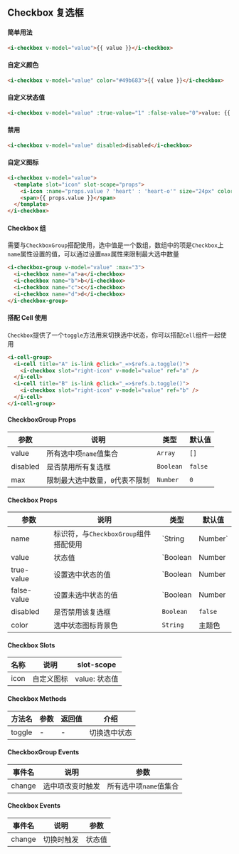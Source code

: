 ## Checkbox 复选框

#### 简单用法

```html
<i-checkbox v-model="value">{{ value }}</i-checkbox>
```

#### 自定义颜色

```html
<i-checkbox v-model="value" color="#49b683">{{ value }}</i-checkbox>
```

#### 自定义状态值

```html
<i-checkbox v-model="value" :true-value="1" :false-value="0">value: {{ value }}</i-checkbox>
```

#### 禁用

```html
<i-checkbox v-model="value" disabled>disabled</i-checkbox>
```

#### 自定义图标

```html
<i-checkbox v-model="value">
  <template slot="icon" slot-scope="props">
    <i-icon :name="props.value ? 'heart' : 'heart-o'" size="24px" color="#ab97c3" />
    <span>{{ props.value }}</span>
  </template>
</i-checkbox>
```

#### Checkbox 组

需要与`CheckboxGroup`搭配使用，选中值是一个数组，数组中的项是`Checkbox`上`name`属性设置的值，可以通过设置`max`属性来限制最大选中数量

```html
<i-checkbox-group v-model="value" :max="3">
  <i-checkbox name="a">a</i-checkbox>
  <i-checkbox name="b">b</i-checkbox>
  <i-checkbox name="c">c</i-checkbox>
  <i-checkbox name="d">d</i-checkbox>
</i-checkbox-group>
```

#### 搭配 Cell 使用

`Checkbox`提供了一个`toggle`方法用来切换选中状态，你可以搭配`Cell`组件一起使用

```html
<i-cell-group>
  <i-cell title="A" is-link @click="_=>$refs.a.toggle()">
    <i-checkbox slot="right-icon" v-model="value" ref="a" />
  </i-cell>
  <i-cell title="B" is-link @click="_=>$refs.b.toggle()">
    <i-checkbox slot="right-icon" v-model="value" ref="b" />
  </i-cell>
</i-cell-group>
```

#### CheckboxGroup Props

| 参数 | 说明 | 类型 | 默认值 |
|------|------|------|------|
| value | 所有选中项`name`值集合 | `Array` | `[]` |
| disabled | 是否禁用所有复选框 | `Boolean` | `false` |
| max | 限制最大选中数量，`0`代表不限制 | `Number` | `0` |

#### Checkbox Props

| 参数 | 说明 | 类型 | 默认值 |
|------|------|------|------|
| name | 标识符，与`CheckboxGroup`组件搭配使用 | `String | Number` | `''` |
| value | 状态值 | `Boolean | Number | String` | - |
| true-value | 设置选中状态的值 | `Boolean | Number | String` | `true` |
| false-value | 设置未选中状态的值 | `Boolean | Number | String` | `false` |
| disabled | 是否禁用该复选框 | `Boolean` | `false` |
| color | 选中状态图标背景色 | `String` | 主题色 |

#### Checkbox Slots

| 名称 | 说明 | slot-scope |
|------|------|------|
| icon | 自定义图标 | value: 状态值 |

#### Checkbox Methods

| 方法名 | 参数 | 返回值 | 介绍 |
|------|------|------|------|
| toggle | - | - | 切换选中状态 |

#### CheckboxGroup Events

| 事件名 | 说明 | 参数 |
|------|------|------|
| change | 选中项改变时触发 | 所有选中项`name`值集合 |

#### Checkbox Events

| 事件名 | 说明 | 参数 |
|------|------|------|
| change | 切换时触发 | 状态值 |